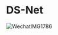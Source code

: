 # DS-Net

![WechatIMG1786](https://user-images.githubusercontent.com/88586559/128602987-7a6bdac9-2a8c-44c7-90b7-05256a6bdd35.jpeg)
